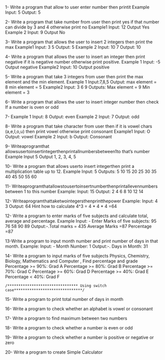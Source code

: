 1- Write a program that allow to user enter number then printit
Example
Input: 5
Output: 5

2- Write a program that take number from user then print yes if that number can divide by 3 
and 4 otherwise print no
Example1
Input: 12 Output Yes 
Example 2
Input: 9 Output No

3- Write a program that allows the user to insert 2 integers then print the max
Example1
Input: 3 5
Output: 5
Example 2
Input: 10 7
Output: 10

4- Write a program that allows the user to insert an integer then print negative if it is
negative number otherwise print positive.
Example 1
Input: -5
Output negative 
Example2
Input: 10 
Output positive

5- Write a program that take 3 integers from user then print the max element 
and the min element.
Example 1
 Input:7,8,5
 Output:
 max element = 8 
 min element = 5 
 Example2
 Input: 3 6 9 
 Outputs:
 Max element = 9 
 Min element = 3
 
 6- Write a program that allows the user to insert integer number then 
 check If a number is oven or odd
 
 7- Example 1
 Input: 8 
 Output: even
 Example 2
 Input: 7
 Output: odd
 
 8- Write a program that take character from user then if it is vowel chars (a,e,I,o,u) 
 then print vowel otherwise print consonant
 Example1
 Input: O
 Output: vowel 
 Example 2
 Input: b
 Output:
 Consonant
 
 9- Writeaprogramthat allowsusertoinsertintegerthenprintallnumbersbetween1to 
 that’s number
 Example Input 5
 Output 1, 2, 3, 4, 5
 
 10- Write a program that allows userto insert integerthen print a multiplication table up to 12.
 Example 
 Input: 5 
 Outputs:
 5 10 15 20 25 30 35 40 45 50 55 60
 
 11- Writeaprogramthatallowstousertoinsertnumberthenprintallevennumbers 
 between 1 to this number
 Example:
 Input: 15
 Output: 2 4 6 8 10 12 14
 
 12- Writeaprogramthattaketwointegersthenprintthepower
 Example:
 Input: 4 3
 Output: 64
 Hint how to calculate 4^3 = 4 * 4 * 4 =64
 
 12- Write a program to enter marks of five subjects and calculate total, average and 
 percentage.
  Example
  Input: - Enter Marks of five subjects:
  95
  76
  58
  90
  89
  Output:-.Total marks = 435
   Average Marks =87
   Percentage =87

13-Write a program to input month number and print number of days in that 
   month.
   Example:
   Input: - Month Number: 1
    Output:-. Days in Month: 31

14- Write a program to input marks of five subjects
    Physics, Chemistry, Biology, Mathematics and Computer
    , Find percentage and grade 
    Percentage >= 90%: Grad A
    Percentage >= 80%: Grad B
    Percentage >= 70%: Grad C
    Percentage >= 60%: Grad D
    Percentage >= 40%: Grad E
    Percentage < 40%: Grad F

    
    /******************************** Using switch case*******************************/


15- Write a program to print total number of days in month 

16- Write a program to check whether an alphabet is vowel or consonant 

17- Write a program to find maximum between two numbers 

18- Write a program to check whether a number is even or odd 
    
19- Write a program to check whether a number is positive or negative or zero 
    
20- Write a program to create Simple Calculator
